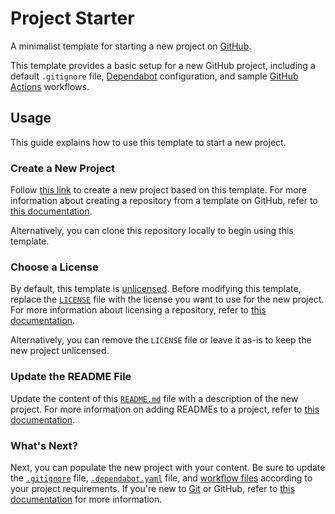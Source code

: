 # Project Starter

A minimalist template for starting a new project on [GitHub](https://github.com/).

This template provides a basic setup for a new GitHub project, including a default `.gitignore` file, [Dependabot](https://docs.github.com/en/code-security/dependabot) configuration, and sample [GitHub Actions](https://github.com/features/actions) workflows.

## Usage

This guide explains how to use this template to start a new project.

### Create a New Project

Follow [this link](https://github.com/new?template_name=project-starter&template_owner=threeal) to create a new project based on this template. For more information about creating a repository from a template on GitHub, refer to [this documentation](https://docs.github.com/en/repositories/creating-and-managing-repositories/creating-a-repository-from-a-template).

Alternatively, you can clone this repository locally to begin using this template.

### Choose a License

By default, this template is [unlicensed](https://unlicense.org/). Before modifying this template, replace the [`LICENSE`](./LICENSE) file with the license you want to use for the new project. For more information about licensing a repository, refer to [this documentation](https://docs.github.com/en/repositories/managing-your-repositorys-settings-and-features/customizing-your-repository/licensing-a-repository).

Alternatively, you can remove the `LICENSE` file or leave it as-is to keep the new project unlicensed.

### Update the README File

Update the content of this [`README.md`](./README.md) file with a description of the new project. For more information on adding READMEs to a project, refer to [this documentation](https://docs.github.com/en/repositories/managing-your-repositorys-settings-and-features/customizing-your-repository/about-readmes).

### What's Next?

Next, you can populate the new project with your content. Be sure to update the [`.gitignore`](./.gitignore) file, [`.dependabot.yaml`](./.github/dependabot.yaml) file, and [workflow files](./.github/workflows) according to your project requirements. If you're new to [Git](https://git-scm.com/) or GitHub, refer to [this documentation](https://docs.github.com/en/get-started) for more information.